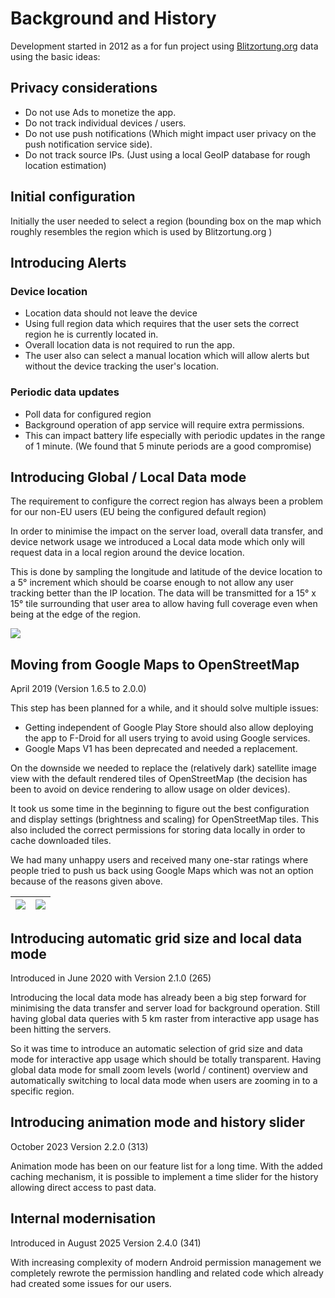 # Background and History

Development started in 2012 as a for fun project using [Blitzortung.org](http://blitzortung.org) data using the basic ideas:

## Privacy considerations

* Do not use Ads to monetize the app.
* Do not track individual devices / users.
* Do not use push notifications (Which might impact user privacy on the push notification service side).
* Do not track source IPs. (Just using a local GeoIP database for rough location estimation)

## Initial configuration

Initially the user needed to select a region (bounding box on the map which roughly resembles the region which is used by Blitzortung.org )

## Introducing Alerts

### Device location

* Location data should not leave the device
* Using full region data which requires that the user sets the correct region he is currently located in.
* Overall location data is not required to run the app.
* The user also can select a manual location which will allow alerts but without the device tracking the user's location.

### Periodic data updates

* Poll data for configured region
* Background operation of app service will require extra permissions.
* This can impact battery life especially with periodic updates in the range of 1 minute. (We found that 5 minute periods are a good compromise)

## Introducing Global / Local Data mode

The requirement to configure the correct region has always been a problem for our non-EU users (EU being the configured default region)

In order to minimise the impact on the server load, overall data transfer, and device network usage we introduced a Local data mode which only will request data in a local region around the device location.

This is done by sampling the longitude and latitude of the device location to a 5° increment which should be coarse enough to not allow any user tracking better than the IP location. The data will be transmitted for a 15° x 15° tile surrounding that user area to allow having full coverage even when being at the edge of the region.

   ![](/app/background/local_data.png)

## Moving from Google Maps to OpenStreetMap

April 2019 (Version 1.6.5 to 2.0.0)

This step has been planned for a while, and it should solve multiple issues:

* Getting independent of Google Play Store should also allow deploying the app to F-Droid for all users trying to avoid using Google services.
* Google Maps V1 has been deprecated and needed a replacement.

On the downside we needed to replace the (relatively dark) satellite image view with the default rendered tiles of OpenStreetMap (the decision has been to avoid on device rendering to allow usage on older devices).

It took us some time in the beginning to figure out the best configuration and display settings (brightness and scaling) for OpenStreetMap tiles. This also included the correct permissions for storing data locally in order to cache downloaded tiles.

We had many unhappy users and received many one-star ratings where people tried to push us back using Google Maps which was not an option because of the reasons given above.

| ![](/app/background/gmapv1_1.6.5.png) | ![](/app/background/osm_2.0.0.png) |
|---|---|

## Introducing automatic grid size and local data mode

Introduced in June 2020 with Version 2.1.0 (265)

Introducing the local data mode has already been a big step forward for minimising the data transfer and server load for background operation. Still having global data queries with 5 km raster from interactive app usage has been hitting the servers.

So it was time to introduce an automatic selection of grid size and data mode for interactive app usage which should be totally transparent. Having global data mode for small zoom levels (world / continent) overview and automatically switching to local data mode when users are zooming in to a specific region.

## Introducing animation mode and history slider

October 2023 Version 2.2.0 (313)

Animation mode has been on our feature list for a long time. With the added caching mechanism, it is possible to implement a time slider for the history allowing direct access to past data.

## Internal modernisation

Introduced in August 2025 Version 2.4.0 (341)

With increasing complexity of modern Android permission management we completely rewrote the permission handling and related code which already had created some issues for our users. 


